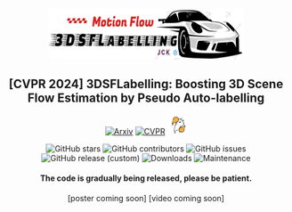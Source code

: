 <div align="center">    
<img src="images/logo.jpg" width="350" height="90" alt="Celebration"/>

## **[CVPR 2024]** 3DSFLabelling: Boosting 3D Scene Flow Estimation by Pseudo Auto-labelling 
[![Arxiv](http://img.shields.io/badge/Arxiv-2402.10668-B31B1B.svg)](https://arxiv.org/abs/2402.18146)
[![CVPR](http://img.shields.io/badge/CVPR-2024-4b44ce.svg)](https://arxiv.org/pdf/2402.18146.pdf)
<img src="images/celebration.gif" width="35" height="35" alt="Celebration"/>

![GitHub stars](https://img.shields.io/github/stars/jiangchaokang/3DSFLabelling)
![GitHub contributors](https://img.shields.io/github/contributors/jiangchaokang/3DSFLabelling)
![GitHub issues](https://img.shields.io/github/issues-raw/jiangchaokang/3DSFLabelling)
![GitHub release (custom)](https://img.shields.io/badge/release-V0.1-blue)
![Downloads](https://img.shields.io/github/downloads/jiangchaokang/3DSFLabelling/total)
![Maintenance](https://img.shields.io/maintenance/yes/2024)


#### The code is gradually being released, please be patient.
[poster coming soon] [video coming soon]
</div>


